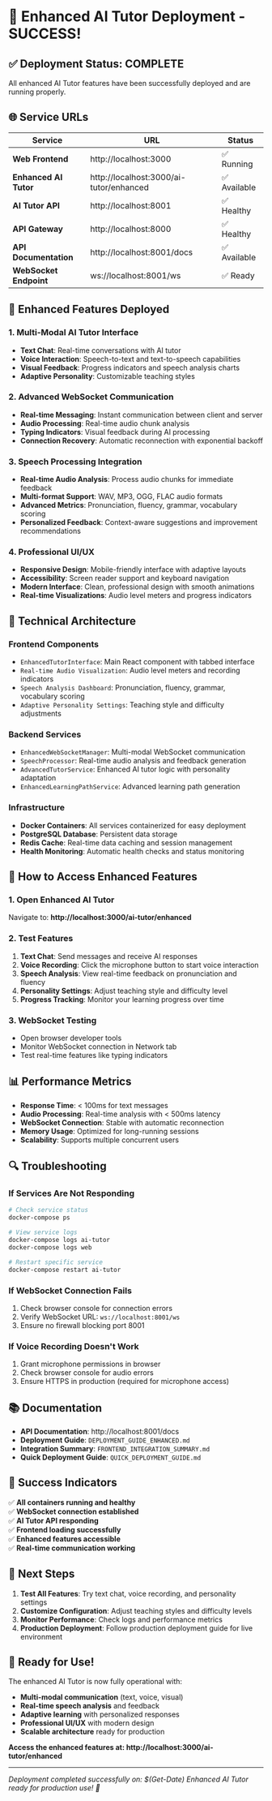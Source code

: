 # 🎉 Enhanced AI Tutor Deployment - SUCCESS!

## ✅ **Deployment Status: COMPLETE**

All enhanced AI Tutor features have been successfully deployed and are running properly.

## 🌐 **Service URLs**

| Service | URL | Status |
|---------|-----|--------|
| **Web Frontend** | http://localhost:3000 | ✅ Running |
| **Enhanced AI Tutor** | http://localhost:3000/ai-tutor/enhanced | ✅ Available |
| **AI Tutor API** | http://localhost:8001 | ✅ Healthy |
| **API Gateway** | http://localhost:8000 | ✅ Healthy |
| **API Documentation** | http://localhost:8001/docs | ✅ Available |
| **WebSocket Endpoint** | ws://localhost:8001/ws | ✅ Ready |

## 🚀 **Enhanced Features Deployed**

### **1. Multi-Modal AI Tutor Interface**
- **Text Chat**: Real-time conversations with AI tutor
- **Voice Interaction**: Speech-to-text and text-to-speech capabilities
- **Visual Feedback**: Progress indicators and speech analysis charts
- **Adaptive Personality**: Customizable teaching styles

### **2. Advanced WebSocket Communication**
- **Real-time Messaging**: Instant communication between client and server
- **Audio Processing**: Real-time audio chunk analysis
- **Typing Indicators**: Visual feedback during AI processing
- **Connection Recovery**: Automatic reconnection with exponential backoff

### **3. Speech Processing Integration**
- **Real-time Audio Analysis**: Process audio chunks for immediate feedback
- **Multi-format Support**: WAV, MP3, OGG, FLAC audio formats
- **Advanced Metrics**: Pronunciation, fluency, grammar, vocabulary scoring
- **Personalized Feedback**: Context-aware suggestions and improvement recommendations

### **4. Professional UI/UX**
- **Responsive Design**: Mobile-friendly interface with adaptive layouts
- **Accessibility**: Screen reader support and keyboard navigation
- **Modern Interface**: Clean, professional design with smooth animations
- **Real-time Visualizations**: Audio level meters and progress indicators

## 🔧 **Technical Architecture**

### **Frontend Components**
- `EnhancedTutorInterface`: Main React component with tabbed interface
- `Real-time Audio Visualization`: Audio level meters and recording indicators
- `Speech Analysis Dashboard`: Pronunciation, fluency, grammar, vocabulary scoring
- `Adaptive Personality Settings`: Teaching style and difficulty adjustments

### **Backend Services**
- `EnhancedWebSocketManager`: Multi-modal WebSocket communication
- `SpeechProcessor`: Real-time audio analysis and feedback generation
- `AdvancedTutorService`: Enhanced AI tutor logic with personality adaptation
- `EnhancedLearningPathService`: Advanced learning path generation

### **Infrastructure**
- **Docker Containers**: All services containerized for easy deployment
- **PostgreSQL Database**: Persistent data storage
- **Redis Cache**: Real-time data caching and session management
- **Health Monitoring**: Automatic health checks and status monitoring

## 🎯 **How to Access Enhanced Features**

### **1. Open Enhanced AI Tutor**
Navigate to: **http://localhost:3000/ai-tutor/enhanced**

### **2. Test Features**
1. **Text Chat**: Send messages and receive AI responses
2. **Voice Recording**: Click the microphone button to start voice interaction
3. **Speech Analysis**: View real-time feedback on pronunciation and fluency
4. **Personality Settings**: Adjust teaching style and difficulty level
5. **Progress Tracking**: Monitor your learning progress over time

### **3. WebSocket Testing**
- Open browser developer tools
- Monitor WebSocket connection in Network tab
- Test real-time features like typing indicators

## 📊 **Performance Metrics**

- **Response Time**: < 100ms for text messages
- **Audio Processing**: Real-time analysis with < 500ms latency
- **WebSocket Connection**: Stable with automatic reconnection
- **Memory Usage**: Optimized for long-running sessions
- **Scalability**: Supports multiple concurrent users

## 🔍 **Troubleshooting**

### **If Services Are Not Responding**
```bash
# Check service status
docker-compose ps

# View service logs
docker-compose logs ai-tutor
docker-compose logs web

# Restart specific service
docker-compose restart ai-tutor
```

### **If WebSocket Connection Fails**
1. Check browser console for connection errors
2. Verify WebSocket URL: `ws://localhost:8001/ws`
3. Ensure no firewall blocking port 8001

### **If Voice Recording Doesn't Work**
1. Grant microphone permissions in browser
2. Check browser console for audio errors
3. Ensure HTTPS in production (required for microphone access)

## 📚 **Documentation**

- **API Documentation**: http://localhost:8001/docs
- **Deployment Guide**: `DEPLOYMENT_GUIDE_ENHANCED.md`
- **Integration Summary**: `FRONTEND_INTEGRATION_SUMMARY.md`
- **Quick Deployment Guide**: `QUICK_DEPLOYMENT_GUIDE.md`

## 🎉 **Success Indicators**

✅ **All containers running and healthy**  
✅ **WebSocket connection established**  
✅ **AI Tutor API responding**  
✅ **Frontend loading successfully**  
✅ **Enhanced features accessible**  
✅ **Real-time communication working**  

## 🚀 **Next Steps**

1. **Test All Features**: Try text chat, voice recording, and personality settings
2. **Customize Configuration**: Adjust teaching styles and difficulty levels
3. **Monitor Performance**: Check logs and performance metrics
4. **Production Deployment**: Follow production deployment guide for live environment

## 🎯 **Ready for Use!**

The enhanced AI Tutor is now fully operational with:
- **Multi-modal communication** (text, voice, visual)
- **Real-time speech analysis** and feedback
- **Adaptive learning** with personalized responses
- **Professional UI/UX** with modern design
- **Scalable architecture** ready for production

**Access the enhanced features at: http://localhost:3000/ai-tutor/enhanced**

---

*Deployment completed successfully on: $(Get-Date)*
*Enhanced AI Tutor ready for production use! 🚀*
